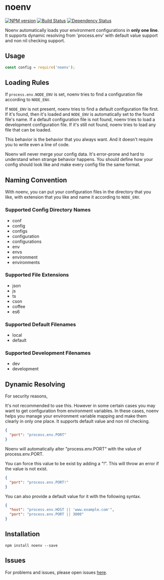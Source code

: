 # noenv
[![NPM version][npm-image]][npm-url] [![Build Status][travis-image]][travis-url] [![Dependency Status][daviddm-image]][daviddm-url]

Noenv automatically loads your environment configurations in **only one line**.
It supports dynamic resolving from 'process.env' with default value support and non nil checking support.

## Usage

```javascript
const config = require('noenv');
```

## Loading Rules

If `process.env.NODE_ENV` is set, noenv tries to find a configuration file according to `NODE_ENV`.

If `NODE_ENV` is not present, noenv tries to find a default configuration file first. If it's found, then it's loaded and `NODE_ENV` is automatically set to the found file's name. If a default configuration file is not found, noenv tries to load a development configuration file. If it's still not found, noenv tries to load any file that can be loaded.

This behavior is the behavior that you always want. And it doesn't require you to write even a line of code.

Noenv will never merge your config data. It's error-prone and hard to understand when strange behavior happens.
You should define how your config should look like and make every config file the same format.

## Naming Convention

With noenv, you can put your configuration files in the directory that you like, with extension that you like and name it according to `NODE_ENV`.

### Supported Config Directory Names

* conf
* config
* configs
* configuration
* configurations
* env
* envs
* environment
* environments

### Supported File Extensions

* json
* js
* ts
* cson
* coffee
* es6

### Supported Default Filenames

* local
* default

### Supported Development Filenames

* dev
* development

## Dynamic Resolving

For security reasons,

It's not recommended to use this. However in some certain cases you may want to get configuration from environment variables.
In these cases, noenv helps you manage your environment variable mapping and make them clearly in only one place.
It supports default value and non nil checking.

```json
{
  "port": "process.env.PORT"
}
```

Noenv will automatically alter "process.env.PORT" with the value of process.env.PORT.

You can force this value to be exist by adding a "!". This will throw an error if the value is not exist.

```json
{
  "port": "process.env.PORT!"
}
```

You can also provide a default value for it with the following syntax.

```json
{
  "host": "process.env.HOST || 'www.example.com'",
  "port": "process.env.PORT || 3000"
}
```

## Installation

```
npm install noenv --save
```

## Issues

For problems and issues, please open issues [here](https://github.com/zhangkaiyulw/noenv/issues).

[npm-image]: https://badge.fury.io/js/noenv.svg
[npm-url]: https://npmjs.org/package/noenv
[travis-image]: https://travis-ci.org/zhangkaiyulw/noenv.svg?branch=master
[travis-url]: https://travis-ci.org/zhangkaiyulw/noenv
[daviddm-image]: https://david-dm.org/zhangkaiyulw/noenv.svg?theme=shields.io
[daviddm-url]: https://david-dm.org/zhangkaiyulw/noenv
